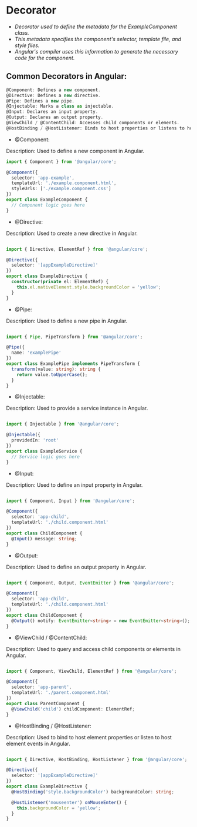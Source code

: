 # Decorator 

- *Decorator used to define the metadata for the ExampleComponent class.*
- *This metadata specifies the component's selector, template file, and style files.*
- *Angular's compiler uses this information to generate the necessary code for the component.*

## Common Decorators in Angular:

```typescript
@Component: Defines a new component.
@Directive: Defines a new directive.
@Pipe: Defines a new pipe.
@Injectable: Marks a class as injectable.
@Input: Declares an input property.
@Output: Declares an output property.
@ViewChild / @ContentChild: Accesses child components or elements.
@HostBinding / @HostListener: Binds to host properties or listens to host events.
```

-  @Component:

Description: Used to define a new component in Angular.

```typescript
import { Component } from '@angular/core';

@Component({
  selector: 'app-example',
  templateUrl: './example.component.html',
  styleUrls: ['./example.component.css']
})
export class ExampleComponent {
  // Component logic goes here
}
```
- @Directive:

Description: Used to create a new directive in Angular.

```typescript

import { Directive, ElementRef } from '@angular/core';

@Directive({
  selector: '[appExampleDirective]'
})
export class ExampleDirective {
  constructor(private el: ElementRef) {
    this.el.nativeElement.style.backgroundColor = 'yellow';
  }
}
```
- @Pipe:

Description: Used to define a new pipe in Angular.

```typescript

import { Pipe, PipeTransform } from '@angular/core';

@Pipe({
  name: 'examplePipe'
})
export class ExamplePipe implements PipeTransform {
  transform(value: string): string {
    return value.toUpperCase();
  }
}
```
- @Injectable:

Description: Used to provide a service instance in Angular.

```typescript

import { Injectable } from '@angular/core';

@Injectable({
  providedIn: 'root'
})
export class ExampleService {
  // Service logic goes here
}
```
- @Input:

Description: Used to define an input property in Angular.

```typescript

import { Component, Input } from '@angular/core';

@Component({
  selector: 'app-child',
  templateUrl: './child.component.html'
})
export class ChildComponent {
  @Input() message: string;
}
```

- @Output:

Description: Used to define an output property in Angular.

```typescript

import { Component, Output, EventEmitter } from '@angular/core';

@Component({
  selector: 'app-child',
  templateUrl: './child.component.html'
})
export class ChildComponent {
  @Output() notify: EventEmitter<string> = new EventEmitter<string>();
}

```

- @ViewChild / @ContentChild:

Description: Used to query and access child components or elements in Angular.

```typescript

import { Component, ViewChild, ElementRef } from '@angular/core';

@Component({
  selector: 'app-parent',
  templateUrl: './parent.component.html'
})
export class ParentComponent {
  @ViewChild('child') childComponent: ElementRef;
}

```

- @HostBinding / @HostListener:

Description: Used to bind to host element properties or listen to host element events in Angular.

```typescript

import { Directive, HostBinding, HostListener } from '@angular/core';

@Directive({
  selector: '[appExampleDirective]'
})
export class ExampleDirective {
  @HostBinding('style.backgroundColor') backgroundColor: string;

  @HostListener('mouseenter') onMouseEnter() {
    this.backgroundColor = 'yellow';
  }
}
```




